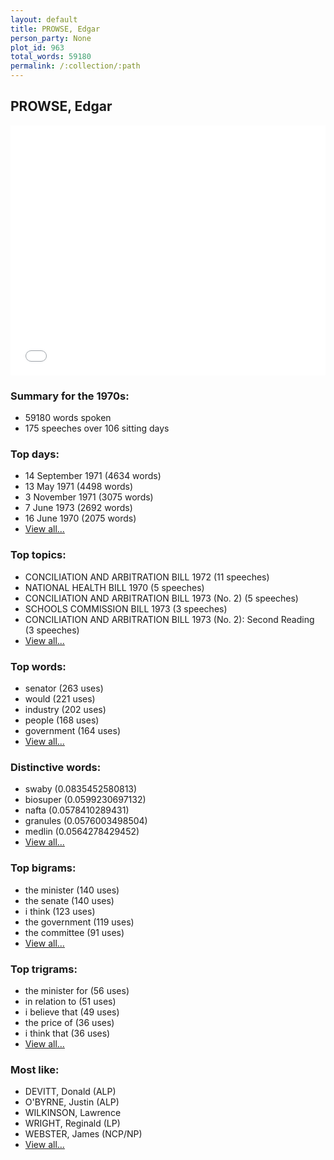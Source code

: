 ```yaml
---
layout: default
title: PROWSE, Edgar
person_party: None
plot_id: 963
total_words: 59180
permalink: /:collection/:path
---
```


## PROWSE, Edgar

<iframe width="100%" height="400" frameborder="0" scrolling="no" src="//plot.ly/~wragge/963.embed"></iframe>


### Summary for the 1970s:

* 59180 words spoken
* 175 speeches over 106 sitting days


### Top days:

* 14 September 1971 (4634 words)
* 13 May 1971 (4498 words)
* 3 November 1971 (3075 words)
* 7 June 1973 (2692 words)
* 16 June 1970 (2075 words)
* [View all...](days/)


### Top topics:

* CONCILIATION AND ARBITRATION BILL 1972 (11 speeches)
* NATIONAL HEALTH BILL 1970 (5 speeches)
* CONCILIATION AND ARBITRATION BILL 1973 (No. 2) (5 speeches)
* SCHOOLS COMMISSION BILL 1973 (3 speeches)
* CONCILIATION AND ARBITRATION BILL 1973 (No. 2): Second Reading (3 speeches)
* [View all...](topics/)


### Top words:

* senator (263 uses)
* would (221 uses)
* industry (202 uses)
* people (168 uses)
* government (164 uses)
* [View all...](words/)


### Distinctive words:

* swaby (0.0835452580813)
* biosuper (0.0599230697132)
* nafta (0.0578410289431)
* granules (0.0576003498504)
* medlin (0.0564278429452)
* [View all...](sig_words/)


### Top bigrams:

* the minister (140 uses)
* the senate (140 uses)
* i think (123 uses)
* the government (119 uses)
* the committee (91 uses)
* [View all...](bigrams/)


### Top trigrams:

* the minister for (56 uses)
* in relation to (51 uses)
* i believe that (49 uses)
* the price of (36 uses)
* i think that (36 uses)
* [View all...](trigrams/)


### Most like:

* DEVITT, Donald (ALP)
* O'BYRNE, Justin (ALP)
* WILKINSON, Lawrence 
* WRIGHT, Reginald (LP)
* WEBSTER, James (NCP/NP)
* [View all...](similarities/)

